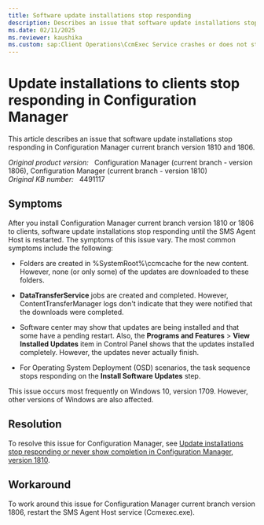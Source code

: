```yaml
---
title: Software update installations stop responding
description: Describes an issue that software update installations stop responding in Configuration Manager current branch version 1810 and 1806.
ms.date: 02/11/2025
ms.reviewer: kaushika
ms.custom: sap:Client Operations\CcmExec Service crashes or does not start
---
```

# Update installations to clients stop responding in Configuration Manager

This article describes an issue that software update installations stop responding in Configuration Manager current branch version 1810 and 1806.

_Original product version:_ &nbsp; Configuration Manager (current branch - version 1806), Configuration Manager (current branch - version 1810)  
_Original KB number:_ &nbsp; 4491117

## Symptoms

After you install Configuration Manager current branch version 1810 or 1806 to clients, software update installations stop responding until the SMS Agent Host is restarted. The symptoms of this issue vary. The most common symptoms include the following:

- Folders are created in \%SystemRoot%\ccmcache for the new content. However, none (or only some) of the updates are downloaded to these folders.

- **DataTransferService** jobs are created and completed. However, ContentTransferManager logs don't indicate that they were notified that the downloads were completed.

- Software center may show that updates are being installed and that some have a pending restart. Also, the **Programs and Features** > **View Installed Updates** item in Control Panel shows that the updates installed completely. However, the updates never actually finish.

- For Operating System Deployment (OSD) scenarios, the task sequence stops responding on the **Install Software Updates** step.

This issue occurs most frequently on Windows 10, version 1709. However, other versions of Windows are also affected.

## Resolution

To resolve this issue for Configuration Manager, see [Update installations stop responding or never show completion in Configuration Manager, version 1810](https://support.microsoft.com/help/4490575).

## Workaround

To work around this issue for Configuration Manager current branch version 1806, restart the SMS Agent Host service (Ccmexec.exe).
